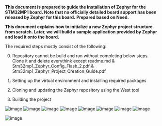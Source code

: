 **This document is prepared to guide the installation of Zephyr for the STM32MP1 board. Note that no officially detailed board support has been released by Zephyr for this board.**
**Prepared based on Need.**

**This document explains how to initialize a new Zephyr project structure from scratch. Later, we will build a sample application provided by Zephyr and load it onto the board.**

The required steps mostly consist of the following:

0.  Repository cannot be build and run without completing below steps.  
    Clone it and delete everythink except readme.md & Stm32mp1_Zephyr_Config_Flash_2.pdf & 
Stm32mp1_Zephyr_Project_Creation_Guide.pdf 

2.  Setting up the virtual environment and installing required packages
    
3.  Cloning and updating the Zephyr repository using the West tool
    
4.  Building the project

![image](https://github.com/user-attachments/assets/7a8885bf-635d-4de1-a4d8-2351c9df5456)
![image](https://github.com/user-attachments/assets/10d680b4-4f1a-4562-8709-80f671efd486)
![image](https://github.com/user-attachments/assets/20fb2dfb-6cd5-4540-8768-d64accf28b05)
![image](https://github.com/user-attachments/assets/5c77dfda-ae8d-4301-879f-879538ecb725)
![image](https://github.com/user-attachments/assets/0f56afb8-316c-4885-9f86-e2e2342115a2)
![image](https://github.com/user-attachments/assets/d4cab208-2ff5-40cd-9900-79cf566bcc25)
![image](https://github.com/user-attachments/assets/e947057c-c05f-4d30-9344-eda06cbdb8cd)
![image](https://github.com/user-attachments/assets/cdf1d163-93ae-4f4d-9962-97ce4e6d4852)

![image](https://github.com/user-attachments/assets/49665baa-3661-49ab-89d0-8acbee3fa673)

